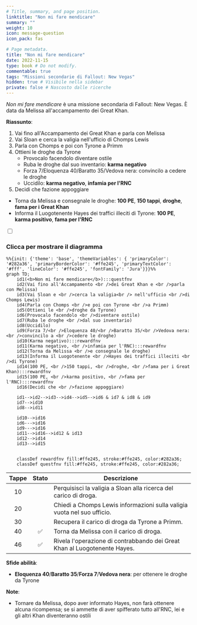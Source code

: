 ```yaml
---
# Title, summary, and page position.
linktitle: "Non mi fare mendicare"
summary: ""
weight: 10
icon: message-question
icon_pack: fas

# Page metadata.
title: "Non mi fare mendicare"
date: 2022-11-15
type: book # Do not modify.
commentable: true
tags: "Missioni secondarie di Fallout: New Vegas"
hidden: true # Visibile nella sidebar
private: false # Nascosto dalle ricerche
---
```


<div class="fnv">


*Non mi fare mendicare* è una missione secondaria di Fallout: New Vegas. È data da Melissa all'accampamento dei Great Khan.

**Riassunto**:
1. Vai fino all'Accampamento dei Great Khan e parla con Melissa
2. Vai Sloan e cerca la valigia nell'ufficio di Chomps Lewis
3. Parla con Chomps e poi con Tyrone a Primm
4. Ottieni le droghe da Tyrone
   - Provocalo facendolo diventare ostile
   - Ruba le droghe dal suo inventario: **karma negativo**
   - Forza 7/Eloquenza 40/Baratto 35/Vedova nera: convincilo a cedere le droghe
   - Uccidilo: **karma negativo**, **infamia per l'RNC**
5.  Decidi che fazione appoggiare
   - Torna da Melissa e consegnale le droghe: **100 PE**, **150 tappi**, **droghe**, **fama per i Great Khan**
   -  Informa il Luogotenente Hayes dei traffici illeciti di Tyrone: **100 PE**, **karma positivo**, **fama per l'RNC**

<section class="chart-collapse">
<input type="checkbox" name="collapse2" id="handle2">
<h3 class="handle">
<label for="handle2">Clicca per mostrare il diagramma</label>
</h3>
<div class="content">

```mermaid
%%{init: {'theme': 'base', 'themeVariables': { 'primaryColor': '#282a36', 'primaryBorderColor': '#ffe245', 'primaryTextColor': '#fff', 'lineColor': '#ffe245', 'fontFamily': 'Jura'}}}%%
graph TD;
    id1(<b>Non mi fare mendicare</b>):::questfnv
    id2(Vai fino all'Accampamento <br />dei Great Khan e <br />parla con Melissa)
    id3(Vai Sloan e <br />cerca la valigia<br /> nell'ufficio <br />di Chomps Lewis)
    id4(Parla con Chomps <br />e poi con Tyrone <br />a Primm)
    id5(Ottieni le <br />droghe da Tyrone)
    id6(Provocalo facendolo <br />diventare ostile)
    id7(Ruba le droghe <br />dal suo inventario) 
    id8(Uccidilo)
    id9(Forza 7/<br />Eloquenza 40/<br />Baratto 35/<br />Vedova nera: <br />convincilo a <br />cedere le droghe)
    id10(Karma negativo):::rewardfnv
    id11(Karma negativo, <br />infamia per l'RNC):::rewardfnv
    id12(Torna da Melissa <br />e consegnale le droghe)
    id13(Informa il Luogotenente <br />Hayes dei traffici illeciti <br />di Tyrone) 
    id14(100 PE, <br />150 tappi, <br />droghe, <br />fama per i Great Khan):::rewardfnv
    id15(100 PE, <br />karma positivo, <br />fama per l'RNC):::rewardfnv
    id16(Decidi che <br />fazione appoggiare)

    id1-->id2-->id3-->id4-->id5-->id6 & id7 & id8 & id9
    id7-->id10
    id8-->id11

    id10-->id16
    id6--->id16 
    id9--->id16
    id11-->id16-->id12 & id13 
    id12-->id14
    id13-->id15
    
    
    classDef rewardfnv fill:#ffe245, stroke:#ffe245, color:#282a36;
    classDef questfnv fill:#ffe245, stroke:#ffe245, color:#282a36;
```

</div>
</section>

| Tappe |       Stato        | Descrizione |
|:-----:|:------------------:| ----------- |
|                           10                          |            | Perquisisci la valigia a Sloan alla ricerca del carico di droga.                                                                                                            |
|                           20                          |            | Chiedi a Chomps Lewis informazioni sulla valigia vuota nel suo ufficio.                                                                                                     |
|                           30                          |            | Recupera il carico di droga da Tyrone a Primm.                                                                                                                              |
|                           40                          | :white_check_mark: | Torna da Melissa con il carico di droga.                                                                                                                                    |
|                           46                          | :white_check_mark: | Rivela l'operazione di contrabbando dei Great Khan al Luogotenente Hayes.                                                                                                   |



**Sfide abilità**:
- **Eloquenza 40**/**Baratto 35**/**Forza 7**/**Vedova nera**: per ottenere le droghe da Tyrone



**Note**:
- Tornare da Melissa, dopo aver informato Hayes, non farà ottenere alcuna ricompensa; se si ammette di aver spifferato tutto all'RNC, lei e gli altri Khan diventeranno ostili 


</div>


